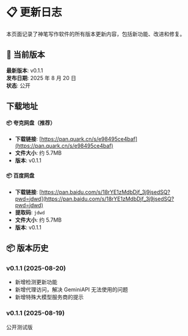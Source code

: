 # 📋 更新日志

本页面记录了神笔写作软件的所有版本更新内容，包括新功能、改进和修复。

## 🔄 当前版本

**最新版本**: v0.1.1  
**发布日期**: 2025 年 8 月 20 日  
**状态**: 公开

## 下载地址

#### 📦 夸克网盘（推荐）

- **下载链接**: [https://pan.quark.cn/s/e98495ce4baf](https://pan.quark.cn/s/e98495ce4baf)
- **文件大小**: 约 5.7MB
- **版本**: v0.1.1

#### 📦 百度网盘

- **下载链接**: [https://pan.baidu.com/s/18rYE1zMdbDjf_3j9jsedSQ?pwd=jdwd](https://pan.baidu.com/s/18rYE1zMdbDjf_3j9jsedSQ?pwd=jdwd)
- **提取码**: `jdwd`
- **文件大小**: 约 5.7MB
- **版本**: v0.1.1

## 📦 版本历史

### v0.1.1 (2025-08-20)

- 新增检测更新功能
- 新增代理访问，解决 GeminiAPI 无法使用的问题
- 新增特殊大模型服务商的提示

### v0.1.1 (2025-08-19)

公开测试版
